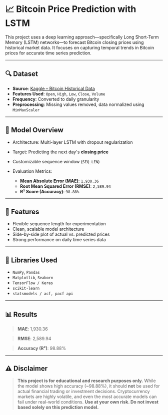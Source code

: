 
# 📈 Bitcoin Price Prediction with LSTM

This project uses a deep learning approach—specifically Long Short-Term Memory (LSTM) networks—to forecast Bitcoin closing prices using historical market data. It focuses on capturing temporal trends in Bitcoin prices for accurate time series prediction.

---

## 🔍 Dataset

* **Source**: [Kaggle – Bitcoin Historical Data](https://www.kaggle.com/datasets/mczielinski/bitcoin-historical-data)
* **Features Used**: `Open`, `High`, `Low`, `Close`, `Volume`
* **Frequency**: Converted to daily granularity
* **Preprocessing**: Missing values removed, data normalized using `MinMaxScaler`

---

## 🧠 Model Overview

* Architecture: Multi-layer LSTM with dropout regularization
* Target: Predicting the next day's **closing price**
* Customizable sequence window (`SEQ_LEN`)
* Evaluation Metrics:

  * **Mean Absolute Error (MAE)**: `1,930.36`
  * **Root Mean Squared Error (RMSE)**: `2,589.94`
  * **R² Score (Accuracy)**: `98.88%`

---

## 🔧 Features

* Flexible sequence length for experimentation
* Clean, scalable model architecture
* Side-by-side plot of actual vs. predicted prices
* Strong performance on daily time series data

---

## 🧰 Libraries Used

* `NumPy`, `Pandas`
* `Matplotlib`, `Seaborn`
* `TensorFlow / Keras`
* `scikit-learn`
* `statsmodels / acf, pacf api`

---

## 📊 Results

> **MAE**: 1,930.36

> **RMSE**: 2,589.94

> **Accuracy (R²)**: 98.88%

---

## ⚠️ Disclaimer

> **This project is for educational and research purposes only.**
> While the model shows high accuracy (\~98.88%), it should **not** be used for actual financial trading or investment decisions. Cryptocurrency markets are highly volatile, and even the most accurate models can fail under real-world conditions.
> **Use at your own risk. Do not invest based solely on this prediction model.**



